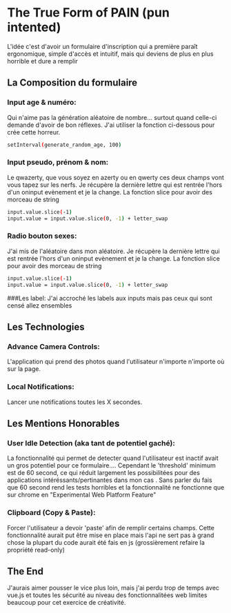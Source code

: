 # The True Form of PAIN (pun intented)

 L'idée c'est d'avoir un formulaire d'inscription qui a première paraît ergonomique, simple d'accès et intuitif, mais qui deviens de plus en plus horrible et dure a remplir

## La Composition du formulaire

### Input age & numéro:
Qui n'aime pas la génération aléatoire de nombre... surtout quand celle-ci demande d'avoir de bon réflexes.
J'ai utiliser la fonction ci-dessous pour crée cette horreur.
```sh
setInterval(generate_random_age, 100)
```

### Input pseudo, prénom & nom:
Le qwazerty, que vous soyez en azerty ou en qwerty ces deux champs vont vous tapez sur les nerfs.
Je récupère la dernière lettre qui est rentrée l'hors d'un oninput evènement et je la change.
La fonction slice pour avoir des morceau de string
```sh
input.value.slice(-1)
input.value = input.value.slice(0, -1) + letter_swap
```

### Radio bouton sexes:
J'ai mis de l'aléatoire dans mon aléatoire.
Je récupère la dernière lettre qui est rentrée l'hors d'un oninput evènement et je la change.
La fonction slice pour avoir des morceau de string
```sh
input.value.slice(-1)
input.value = input.value.slice(0, -1) + letter_swap
```
###Les label:
J'ai accroché les labels aux inputs mais pas ceux qui sont censé allez ensembles

## Les Technologies

### Advance Camera Controls:
L'application qui prend des photos quand l'utilisateur n'importe n'importe où sur la page.

### Local Notifications:
Lancer une notifications toutes les X secondes.

## Les Mentions Honorables

### User Idle Detection (aka tant de potentiel gaché):
La fonctionnalité qui permet de detecter quand l'utilisateur est inactif avait un gros potentiel pour ce formulaire.... Cependant le 'threshold' minimum est de 60 second, ce qui réduit largement les possibilitées pour des applications intéréssants/pertinantes dans mon cas . Sans parler du fais que 60 second rend les tests horribles et la fonctionnalité ne fonctionne que sur chrome en "Experimental Web Platform Feature"

### Clipboard (Copy & Paste):
Forcer l'utilisateur a devoir 'paste' afin de remplir certains champs. Cette fonctionnalité aurait put être mise en place mais l'api ne sert pas à grand chose la plupart du code aurait été fais en js (grossièrement refaire la propriété read-only)

## The End
J'aurais aimer pousser le vice plus loin, mais j'ai perdu trop de temps avec vue.js et toutes les sécurité au niveau des fonctionnalitées web limites beaucoup pour cet exercice de créativité.
